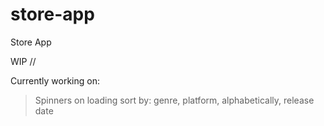 # store-app

Store App

WIP //

Currently working on:

> Spinners on loading
> sort by: genre, platform, alphabetically, release date
